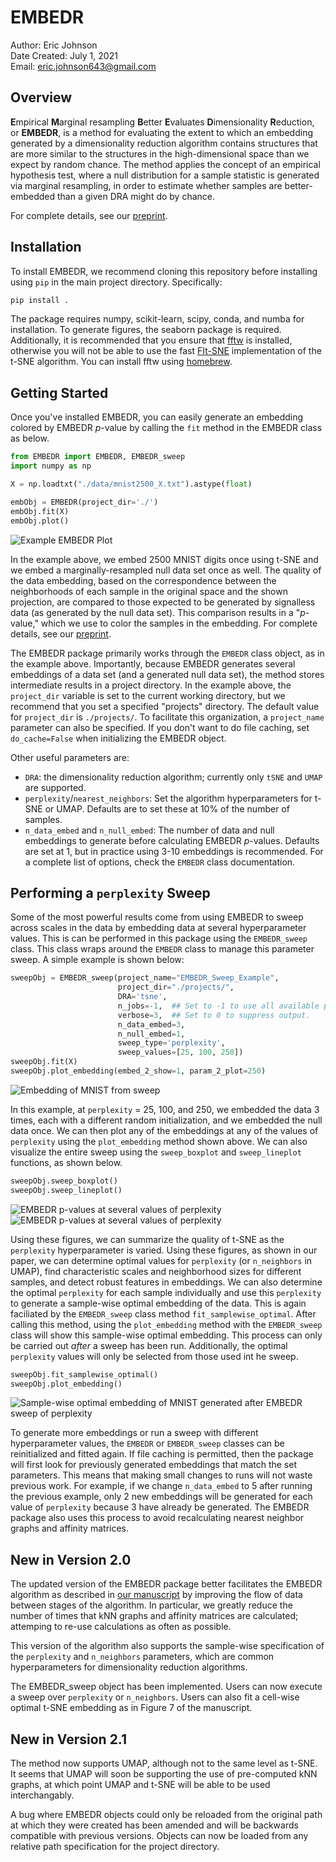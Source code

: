 # EMBEDR

Author: Eric Johnson \
Date Created: July 1, 2021 \
Email: eric.johnson643@gmail.com

## Overview

**E**mpirical **M**arginal resampling **B**etter **E**valuates **D**imensionality **R**eduction, or **EMBEDR**, is a method for evaluating the extent to which an embedding generated by a dimensionality reduction algorithm contains structures that are more similar to the structures in the high-dimensional space than we expect by random chance.  The method applies the concept of an empirical hypothesis test, where a null distribution for a sample statistic is generated via marginal resampling, in order to estimate whether samples are better-embedded than a given DRA might do by chance.

For complete details, see our [preprint](https://www.biorxiv.org/content/10.1101/2020.11.18.389031v2).

## Installation

To install EMBEDR, we recommend cloning this repository before installing using `pip` in the main project directory.  Specifically:

```bash
pip install .
```

The package requires numpy, scikit-learn, scipy, conda, and numba for installation.  To generate figures, the seaborn package is required.  Additionally, it is recommended that you ensure that [fftw](https://www.fftw.org/) is installed, otherwise you will not be able to use the fast [FIt-SNE](https://github.com/KlugerLab/FIt-SNE) implementation of the t-SNE algorithm.  You can install fftw using [homebrew](https://formulae.brew.sh/formula/fftw).

## Getting Started

Once you've installed EMBEDR, you can easily generate an embedding colored by EMBEDR *p*-value by calling the `fit` method in the EMBEDR class as below.  

```python
from EMBEDR import EMBEDR, EMBEDR_sweep
import numpy as np

X = np.loadtxt("./data/mnist2500_X.txt").astype(float)

embObj = EMBEDR(project_dir='./')
embObj.fit(X)
embObj.plot()
```

![Example EMBEDR Plot](EasyUseExample.png)

In the example above, we embed 2500 MNIST digits once using t-SNE and we embed a marginally-resampled null data set once as well.  The quality of the data embedding, based on the correspondence between the neighborhoods of each sample in the original space and the shown projection, are compared to those expected to be generated by signalless data (as generated by the null data set).  This comparison results in a "*p*-value," which we use to color the samples in the embedding.  For complete details, see our [preprint](https://www.biorxiv.org/content/10.1101/2020.11.18.389031v2).

The EMBEDR package primarily works through the `EMBEDR` class object, as in the example above.  Importantly, because EMBEDR generates several embeddings of a data set (and a generated null data set), the method stores intermediate results in a project directory.  In the example above, the `project_dir` variable is set to the current working directory, but we recommend that you set a specified "projects" directory.  The default value for `project_dir` is `./projects/`.  To facilitate this organization, a `project_name` parameter can also be specified.  If you don't want to do file caching, set `do_cache=False` when initializing the EMBEDR object.

Other useful parameters are:
- `DRA`: the dimensionality reduction algorithm; currently only `tSNE` and `UMAP` are supported.
- `perplexity`/`nearest_neighbors`: Set the algorithm hyperparameters for t-SNE or UMAP.  Defaults are to set these at 10% of the number of samples.
- `n_data_embed` and `n_null_embed`: The number of data and null embeddings to generate before calculating EMBEDR *p*-values.  Defaults are set at 1, but in practice using 3-10 embeddings is recommended.
For a complete list of options, check the `EMBEDR` class documentation.

## Performing a `perplexity` Sweep

Some of the most powerful results come from using EMBEDR to sweep across scales in the data by embedding data at several hyperparameter values.  This is can be performed in this package using the `EMBEDR_sweep` class.  This class wraps around the `EMBEDR` class to manage this parameter sweep. A simple example is shown below:

```python
sweepObj = EMBEDR_sweep(project_name="EMBEDR_Sweep_Example",
                        project_dir="./projects/",
                        DRA='tsne',
                        n_jobs=-1,  ## Set to -1 to use all available processors.
                        verbose=3,  ## Set to 0 to suppress output.
                        n_data_embed=3,
                        n_null_embed=1,
                        sweep_type='perplexity',
                        sweep_values=[25, 100, 250])
sweepObj.fit(X)
sweepObj.plot_embedding(embed_2_show=1, param_2_plot=250)
```

![Embedding of MNIST from sweep](EasyUseExample_SweepEmbedding.png)

In this example, at `perplexity` = 25, 100, and 250, we embedded the data 3 times, each with a different random initialization, and we embedded the null data once.  We can then plot any of the embeddings at any of the values of `perplexity` using the `plot_embedding` method shown above.  We can also visualize the entire sweep using the `sweep_boxplot` and `sweep_lineplot` functions, as shown below.

```python
sweepObj.sweep_boxplot()
sweepObj.sweep_lineplot()
```
![EMBEDR *p*-values at several values of perplexity](EasyUseExample_SweepBoxes.png)
![EMBEDR *p*-values at several values of perplexity](EasyUseExample_SweepLines.png)

Using these figures, we can summarize the quality of t-SNE as the `perplexity` hyperparameter is varied.  Using these figures, as shown in our paper, we can determine optimal values for `perplexity` (or `n_neighbors` in UMAP), find characteristic scales and neighborhood sizes for different samples, and detect robust features in embeddings.  We can also determine the optimal `perplexity` for each sample individually and use this `perplexity` to generate a sample-wise optimal embedding of the data.  This is again faciliated by the `EMBEDR_sweep` class method `fit_samplewise_optimal`.  After calling this method, using the `plot_embedding` method with the `EMBEDR_sweep` class will show this sample-wise optimal embedding.  This process can only be carried out *after* a sweep has been run.  Additionally, the optimal `perplexity` values will only be selected from those used int he sweep.

```python
sweepObj.fit_samplewise_optimal()
sweepObj.plot_embedding()
```

![Sample-wise optimal embedding of MNIST generated after EMBEDR sweep of perplexity](EasyUseExample_CellwiseOpt.png)

To generate more embeddings or run a sweep with different hyperparameter values, the `EMBEDR` or `EMBEDR_sweep` classes can be reinitialized and fitted again.  If file caching is permitted, then the package will first look for previously generated embeddings that match the set parameters.  This means that making small changes to runs will not waste previous work.  For example, if we change `n_data_embed` to 5 after running the previous example, only 2 new embeddings will be generated for each value of `perplexity` because 3 have already be generated.  The EMBEDR package also uses this process to avoid recalculating nearest neighbor graphs and affinity matrices.

## New in Version 2.0

The updated version of the EMBEDR package better facilitates the EMBEDR algorithm as described in [our manuscript](https://www.biorxiv.org/content/10.1101/2020.11.18.389031v2) by improving the flow of data between stages of the algorithm. In particular, we greatly reduce the number of times that kNN graphs and affinity matrices are calculated; attemping to re-use calculations as often as possible.

This version of the algorithm also supports the sample-wise specification of the `perplexity` and `n_neighbors` parameters, which are common hyperparameters for dimensionality reduction algorithms.

The EMBEDR_sweep object has been implemented.  Users can now execute a sweep over `perplexity` or `n_neighbors`.  Users can also fit a cell-wise optimal t-SNE embedding as in Figure 7 of the manuscript.

## New in Version 2.1

The method now supports UMAP, although not to the same level as t-SNE.  It seems that UMAP will soon be supporting the use of pre-computed kNN graphs, at which point UMAP and t-SNE will be able to be used interchangably.

A bug where EMBEDR objects could only be reloaded from the original path at which they were created has been amended and will be backwards compatible with previous versions.  Objects can now be loaded from any relative path specification for the project directory.


